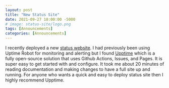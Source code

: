 ```yaml
---
layout: post
title: "New Status Site"
date: 2021-09-27 10:00:00 -5000
# image: status-site/logo.png
tags: [Announcements]
categories: [Announcements]
---
```

I recently deployed a new [status website](https://status.cyberjake.xyz). I had previously been using Uptime Robot for monitoring and alerting but I found [Upptime](https://github.com/upptime/upptime) which is a fully open-source solution that uses Github Actions, Issues, and Pages. It is super easy to get started with and configure. It took me about 20 minutes of reading documentation and making changes to have a full site up and running. For anyone who wants a quick and easy to deploy status site then I highly recommend Upptime.

